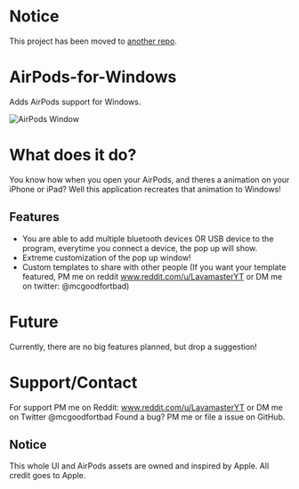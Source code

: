# Notice
This project has been moved to [another repo](https://github.com/LavamasterYT/AirPodsUI).

# AirPods-for-Windows
Adds AirPods support for Windows.

![AirPods Window](https://i.imgur.com/c3MPvTG.png)

# What does it do?
You know how when you open your AirPods, and theres a animation on your iPhone or iPad? Well this application recreates that animation to Windows!

## Features
- You are able to add multiple bluetooth devices OR USB device to the program, everytime you connect a device, the pop up will show. 
- Extreme customization of the pop up window!
- Custom templates to share with other people (If you want your template featured, PM me on reddit www.reddit.com/u/LavamasterYT or DM me on twitter: @mcgoodfortbad)

# Future
Currently, there are no big features planned, but drop a suggestion!

# Support/Contact
For support PM me on Reddit: www.reddit.com/u/LavamasterYT or DM me on Twitter @mcgoodfortbad
Found a bug? PM me or file a issue on GitHub.

## Notice
This whole UI and AirPods assets are owned and inspired by Apple. All credit goes to Apple.
